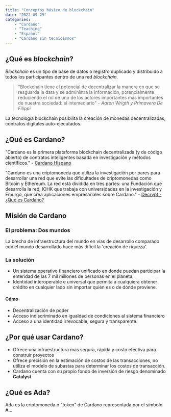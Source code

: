 ```yaml
---
title: "Conceptos básico de blockchain"
date: "2022-09-29"
categories: 
    - "Cardano"
    - "Teaching"
    - "Español"
    - "Cardano sin tecnicismos"
---
```


## ¿Qué es *blockchain*?

*Blockchain* es un tipo de base de datos o registro duplicado y distribuido a todos los participantes dentro de una red *blockchain*.

> "Blockchain tiene el potencial de decentralizar la manera en que se resguarda la data y se administra la información, potencialmente reduciendo el rol de uno de los actores importantes más importantes de nuestra sociedad: el intemediario" - *Aaron Wrigth y Primavera De Filippi*

La tecnología blockchain posibilita la creación de monedas decentralizadas, contratos digitales auto-ejecutados.

## ¿Qué es Cardano?

"Cardano es la primera plataforma blockchain decentralizada (y de código abierto) de contratos inteligentes basada en investigación y métodos científicos." - [Cardano Hispano](https://cardano-hispano.com/cursos/cardano/que-es-cardano/)

"Cardano es una criptomoneda que utiliza la investigación por pares para desarrollar una red que evite las dificultades de criptomonedas como Bitcoin y Ethereum. La red está dividida en tres partes: una Fundación que desarrolla la red, IOHK que trabaja con universidades en la investigación y Emurgo, que crea aplicaciones empresariales sobre Cardano." - [Decrypt - ¿Qué es Cardano?](https://decrypt.co/es/resources/que-es-cardano-ada)

## Misión de Cardano

### El problema: Dos mundos

La brecha de infraestructura del mundo en vías de desarrollo comparado con el mundo desarrollado hace más difícil la 'creación de riqueza'.

### La solución

- Un sistema operativo financiero unificado en donde puedan participar la enteridad de las 7 mil millones de personas en el planeta.
- Identidad interoperable e universal que permita a cualquiera obtener crédito en cualquier lado sin importar quién es o de dónde proviene.

#### Cómo

- Decentralización de poder
- Acceso indiscriminado en igualdad de condiciones al sistema financiero
- Acceso a una identidad irrevocable, segura y transparente.

## ¿Por qué usar  Cardano?

- Ofrece una infraestructura mas segura, rápida y costo efectiva para construir proyectos
- Ofrece precisión en la estimación de costos de las transacciones, no utiliza el modelo de subastas para determinar los costos de transacción.
- Cardano cuenta con su propio fondo de inversión de riesgo denominado **Catalyst**

## ¿Qué es Ada?

Ada es la criptomoneda o "token" de Cardano representada por el símbolo ₳...